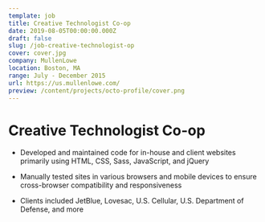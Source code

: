 ```yaml
---
template: job
title: Creative Technologist Co-op
date: 2019-08-05T00:00:00.000Z
draft: false
slug: /job-creative-technologist-op
cover: cover.jpg
company: MullenLowe
location: Boston, MA
range: July - December 2015
url: https://us.mullenlowe.com/
preview: /content/projects/octo-profile/cover.png
---
```


# Creative Technologist Co-op

- Developed and maintained code for in-house and client websites primarily using HTML, CSS, Sass, JavaScript, and jQuery

- Manually tested sites in various browsers and mobile devices to ensure cross-browser compatibility and responsiveness

- Clients included JetBlue, Lovesac, U.S. Cellular, U.S. Department of Defense, and more
